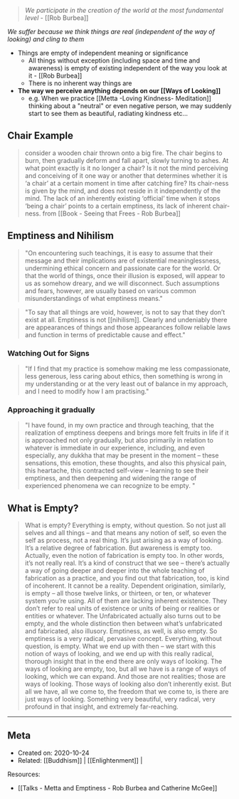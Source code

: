 > *We participate in the creation of the world at the most fundamental level* - [[Rob Burbea]]

*We suffer because we think things are real (independent of the way of looking) and cling to them* 

- Things are empty of independent meaning or significance
	- All things without exception (including space and time and awareness) is empty of existing independent of the way you look at it - [[Rob Burbea]]
	- There is no inherent way things are
- **The way we perceive anything depends on our [[Ways of Looking]]**
	- e.g. When we practice [[Metta -Loving Kindness- Meditation]] thinking about a "neutral" or even negative person, we may suddenly start to see them as beautiful, radiating kindness etc...

## Chair Example
> consider a wooden chair thrown onto a big fire. The chair begins to burn, then gradually deform and fall apart, slowly turning to ashes. At what point exactly is it no longer a chair? Is it not the mind perceiving and conceiving of it one way or another that determines whether it is ‘a chair’ at a certain moment in time after catching fire? Its chair-ness is given by the mind, and does not reside in it independently of the mind. The lack of an inherently existing ‘official’ time when it stops ‘being a chair’ points to a certain emptiness, its lack of inherent chair-ness.
from [[Book - Seeing that Frees - Rob Burbea]]

## Emptiness and Nihilism
> "On encountering such teachings, it is easy to assume that their message and their implications are of existential meaninglessness, undermining ethical concern and passionate care for the world. Or that the world of things, once their illusion is exposed, will appear to us as somehow dreary, and we will disconnect. Such assumptions and fears, however, are usually based on various common misunderstandings of what emptiness means."

> "To say that all things are void, however, is not to say that they don’t exist at all. Emptiness is not [[nihilism]]. Clearly and undeniably there are appearances of things and those appearances follow reliable laws and function in terms of predictable cause and effect."

### Watching Out for Signs
> "If I find that my practice is somehow making me less compassionate, less generous, less caring about ethics, then something is wrong in my understanding or at the very least out of balance in my approach, and I need to modify how I am practising."

### Approaching it gradually
> "I have found, in my own practice and through teaching, that the realization of emptiness deepens and brings more felt fruits in life if it is approached not only gradually, but also primarily in relation to whatever is immediate in our experience, including, and even especially, any dukkha that may be present in the moment – these sensations, this emotion, these thoughts, and also this physical pain, this heartache, this contracted self-view – learning to see their emptiness, and then deepening and widening the range of experienced phenomena we can recognize to be empty. "

## What is Empty?
> What is empty? Everything is empty, without question. So not just all selves and all things – and that means any notion of self, so even the self as process, not a real thing. It’s just arising as a way of looking. It’s a relative degree of fabrication. But awareness is empty too. Actually, even the notion of fabrication is empty too. In other words, it’s not really real. It’s a kind of construct that we see – there’s actually a way of going deeper and deeper into the whole teaching of fabrication as a practice, and you find out that fabrication, too, is kind of incoherent. It cannot be a reality. Dependent origination, similarly, is empty – all those twelve links, or thirteen, or ten, or whatever system you’re using. All of them are lacking inherent existence. They don’t refer to real units of existence or units of being or realities or entities or whatever. The Unfabricated actually also turns out to be empty, and the whole distinction then between what’s unfabricated and fabricated, also illusory. Emptiness, as well, is also empty. So emptiness is a very radical, pervasive concept. Everything, without question, is empty. What we end up with then – we start with this notion of ways of looking, and we end up with this really radical, thorough insight that in the end there are only ways of looking. The ways of looking are empty, too, but all we have is a range of ways of looking, which we can expand. And those are not realities; those are ways of looking. Those ways of looking also don’t inherently exist. But all we have, all we come to, the freedom that we come to, is there are just ways of looking. Something very beautiful, very radical, very profound in that insight, and extremely far-reaching.


-------------------
## Meta
- Created on: 2020-10-24
- Related: [[Buddhism]] | [[Enlightenment]] |

Resources:
-  [[Talks - Metta and Emptiness - Rob Burbea and Catherine McGee]]